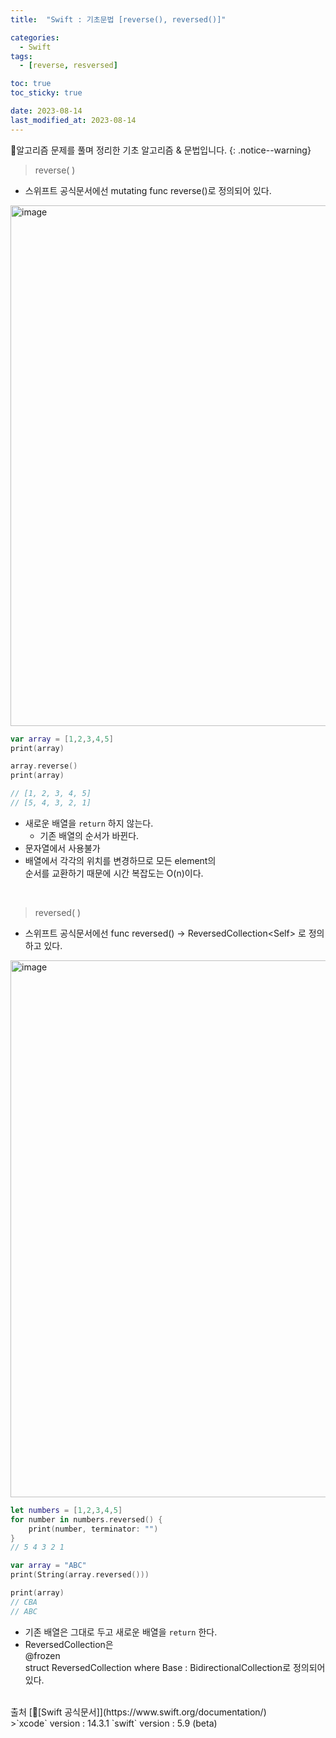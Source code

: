 ```yaml
---
title:  "Swift : 기초문법 [reverse(), reversed()]" 

categories:
  - Swift
tags:
  - [reverse, resversed]

toc: true
toc_sticky: true

date: 2023-08-14
last_modified_at: 2023-08-14
---
```


🍏알고리즘 문제를 풀며 정리한 기초 알고리즘 & 문법입니다.
{: .notice--warning}
> reverse( )

- 스위프트 공식문서에선 mutating func reverse()로 정의되어 있다.


<img width="833" alt="image" src="https://github.com/iOS-Dev-Hyun/iOS-Dev-Hyun.github.io/assets/142004247/10a8e2d5-0ffd-46bd-afb2-4338dfae69ab">


```swift
var array = [1,2,3,4,5]
print(array)

array.reverse()
print(array)

// [1, 2, 3, 4, 5]
// [5, 4, 3, 2, 1]
```

- 새로운 배열을 `return` 하지 않는다.
  - 기존 배열의 순서가 바뀐다.
- 문자열에서 사용불가
- 배열에서 각각의 위치를 변경하므로 모든 element의   
순서를 교환하기 때문에 시간 복잡도는 O(n)이다.
   
<br>

> reversed( )

- 스위프트 공식문서에선 func reversed() -> ReversedCollection\<Self> 로 정의하고 있다.


<img width="859" alt="image" src="https://github.com/iOS-Dev-Hyun/iOS-Dev-Hyun.github.io/assets/142004247/5ef2ec7d-1771-4d79-9f6e-589d95e566ba">

```swift
let numbers = [1,2,3,4,5]
for number in numbers.reversed() {
    print(number, terminator: "")
}
// 5 4 3 2 1
```

```swift
var array = "ABC"
print(String(array.reversed()))

print(array)
// CBA
// ABC
```

- 기존 배열은 그대로 두고 새로운 배열을 `return` 한다.
- ReversedCollection은   
@frozen  
struct ReversedCollection<Base> where Base : BidirectionalCollection로 정의되어 있다.


<br>
출처 [🍎[Swift 공식문서]](https://www.swift.org/documentation/)
<br>
>`xcode` version : 14.3.1   
`swift` version : 5.9 (beta)